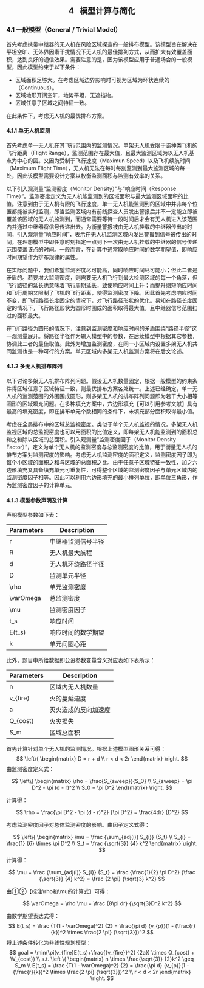<h2><center>4&nbsp;&nbsp;&nbsp;模型计算与简化</center></h2>

### 4.1 一般模型（General / Trivial Model）

首先考虑携带中继器的无人机在风险区域探查的一般排布模型。该模型旨在解决在平坦空旷、无外界因素干扰情况下无人机的最佳排列方式，从而扩大有效覆盖面积，达到良好的通信效果。需要注意的是，因为该模型应用于普通场合的一般模型，因此模型约束于以下条件：

- 区域面积足够大。在考虑区域边界影响时可视为区域为环状连续的（Continuous）。
- 区域地形开阔空旷，地势平坦，无遮挡物。
- 区域任意子区域之间特征一致。

在此条件下，考虑无人机的最优排布方案。

#### 4.1.1 单无人机监测

首先考虑单一无人机在其飞行范围内的监测情况。单架无人机受限于该种类飞机的飞行距离（Flight Range），监测范围存在最大值，且最大监测区域为以无人机基点为中心的圆。又因为受制于飞行速度（Maximun Speed）以及飞机续航时间（Maximum Flight Time），无人机无法在每时每刻监测到最大监测区域的每一处，因此该模型需要设计方案以权衡监测面积与监测有效率的关系。

以下引入观测量“监测密度（Monitor Density）”与“响应时间（Response Time）”。监测密度定义为无人机能监测到的区域面积与最大监测区域面积的比值。注意到由于无人机有限的飞行速度，单一无人机能监测到的区域中并非每个位置都能被实时监测，即当监测区域内有前线探查人员发出警报后并不一定能立即被覆盖该区域的无人机监测到，而通常需要等待一段时间后才会有无人机进入该范围内并通过中继器将信号传递出去。为衡量警报被由无人机挂载的中继器传出的时间，引入观测量“响应时间”，表示在无人机监测区域内发出警报到信号被传出的时间，在理想模型中即任意时刻指定一点到下一次由无人机挂载的中继器的信号传递范围覆盖该点的时间。一般而言，在计算中通常取响应时间的数学期望值，即响应时间期望作为排布规律的属性。

在实际问题中，我们希望监测密度尽可能高，同时响应时间尽可能小；但此二者是矛盾的。若要增大监测密度，则需要无人机飞行到最大检测区域的每一个角落，但飞行路径的延长也意味着飞行周期延长，致使响应时间上升；而提升缩短响应时间和飞行周期又限制了飞机的飞行距离，使得监测密度下降。因此首先考虑响应时间不变，即飞行路径长度固定的情况下，对飞行路径形状的优化。易知在路径长度固定的情况下，飞行路径形状为圆形时围成的面积取得最大值，且中继器信号范围扫过的面积最大。

在飞行路径为圆形的情况下，注意到监测密度和响应时间的矛盾围绕“路径半径”这一观测量展开。将路径半径作为输入模型中的参数，在后续模型中根据其它参数，协调此二者的最佳取值。此外为增加监测密度，在同一小区域内设置多架无人机共同监测也是一种可行的方案。单元区域内多架无人机监测方案将在后文论述。

#### 4.1.2 多无人机排布阵列

以下讨论多架无人机排布阵列问题。假设无人机数量固定，根据一般模型的约束条件得区域任意子区域特征一致，则最优排布方案各处统一。上述已经确定，单一无人机的监测范围的外围围成圆形，则多架无人机的排布阵列问题即为若干大小相等圆形的区域填充问题。在多种填充方案中，六边形填充【可以引用参考文献】具有最高的填充密度，即在排布单元个数相同的条件下，未填充部分面积取得最小值。

考虑在全局排布中的区域总监视密度。类似于单个无人机监视的情况，多架无人机监视区域的总监视密度也可以用面积的比值定义，即每架无人机能监测到的面积总和之和除以区域的总面积。引入观测量“监测密度因子（Monitor Density Factor）”，定义为单个无人机的监测密度与总监测密度的比值，用于衡量无人机的排布方案对监测密度的影响。考虑无人机监测密度的面积定义，监测密度因子即为每个小区域的面积之和与区域的总面积之比。由于任意子区域特征一致性，加之六边形填充又具备填充单元可重复性，可得整个区域的监测密度因子与单元区域内的监测密度因子相等。因此可以利用六边形填充的最小排列单位，即单位三角形，作为监测密度因子的计算单元。

#### 4.1.3 模型参数声明及计算

声明模型参数如下表：

| Parameters | Description        |
| ---------- | ------------------ |
| r          | 中继器监测信号半径 |
| R          | 无人机最大航程     |
| d          | 无人机环绕路径半径 |
| D          | 监测单元半径       |
| \rho       | 单元监测密度       |
| \varOmega  | 总监测密度         |
| \mu        | 监测密度因子       |
| t_s        | 响应时间           |
| E(t_s)     | 响应时间的数学期望 |
| k          | 单元间圆心距       |

此外，题目中所给数据即公设参数变量含义对应表如下表所示：

| Parameters | Description      |
| ---------- | ---------------- |
| n          | 区域内无人机数量    |
| v_{fire}   | 火的蔓延速度       |
| a          | 灭火造成的反向加速度 |
| Q_{cost}   | 火灾损失           |
| S_m        | 区域总面积          |

首先计算针对单个无人机的监测情况。根据上述模型图形关系可得：
$$
\left\{
\begin{matrix}
D = r + d \\ 
r < d < 2r
\end{matrix}
\right.
$$
由监测密度定义式：

$$
\left\{
\begin{matrix}
\rho = \frac{S_{sweep}}{S_0} \\ 
S_{sweep} = \pi D^2 - \pi (d - r)^2 \\
S_0 = \pi D^2
\end{matrix}
\right.
$$

计算得：

$$
\rho = \frac{\pi D^2 - \pi (d - r)^2} {\pi D^2} = \frac{4dr} {D^2}
$$

考虑监测密度因子对总体监测密度的影响。由因子定义式得：

$$
\left\{
\begin{matrix}
\mu = \frac {\sum_{adj(i)} S_{i}} {S_t}  \\ 
S_{i} = \frac{1} {6} \times \pi D^2 \\
S_t = \frac {\sqrt{3}} {4} k^2
\end{matrix}
\right.
$$
计算得：

$$
\mu = \frac {\sum_{adj(i)} S_{i}} {S_t} = \frac {\frac{1}{2} \pi D^2} {\frac {\sqrt{3}} {4} k^2} = \frac {2 \pi} {\sqrt{3} k^2}
$$

由①②【标注\rho和\mu的计算式】可得：

$$
\varOmega = \rho \mu = \frac {8\pi dr} {\sqrt{3}D^2 k^2}
$$

由数学期望表达式得：
$$
E(t_s) = \frac {T(1 - \varOmega)^2} {2} = \frac{\pi d} {v_{p}}(1 - (\frac{r}{k})^2 \times \frac{2 \pi} {\sqrt{3}})^2
$$
将上述条件转化为非线性规划模型：
$$
goal = \min(\pi(v_{fire}E(t_s)+\frac{{v_{fire}}^2} {2a}) \times Q_{cost} + W_{cost}) \\
s.t.
\left \{
\begin{matrix}
 n \times \frac{\sqrt{3}} {2}k^2 \geq S_m \\
 E(t_s) = \frac {T(1 - \varOmega)^2} {2} = \frac{\pi d} {v_{p}}(1 - (\frac{r}{k})^2 \times \frac{2 \pi} {\sqrt{3}})^2 \\
 r < d < 2r
\end{matrix}
\right.
$$
